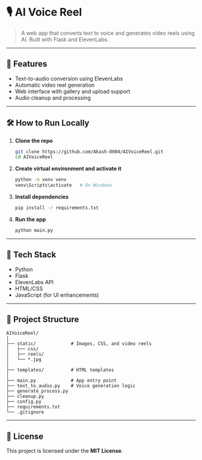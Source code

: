# 🎙️ AI Voice Reel

> A web app that converts text to voice and generates video reels using AI. Built with Flask and ElevenLabs.

---

## 🚀 Features

- Text-to-audio conversion using ElevenLabs  
- Automatic video reel generation  
- Web interface with gallery and upload support  
- Audio cleanup and processing  

---

## 🛠️ How to Run Locally

1. **Clone the repo**

   ```bash
   git clone https://github.com/Akash-8004/AIVoiceReel.git
   cd AIVoiceReel
   ```

2. **Create virtual environment and activate it**

   ```bash
   python -m venv venv
   venv\Scripts\activate   # On Windows
   ```

3. **Install dependencies**

   ```bash
   pip install -r requirements.txt
   ```

4. **Run the app**

   ```bash
   python main.py
   ```

---

## 🧠 Tech Stack

- Python  
- Flask  
- ElevenLabs API  
- HTML/CSS  
- JavaScript (for UI enhancements)  

---

## 📂 Project Structure

```
AIVoiceReel/
│
├── static/             # Images, CSS, and video reels
│   ├── css/
│   ├── reels/
│   └── *.jpg
│
├── templates/          # HTML templates
│
├── main.py             # App entry point
├── text_to_audio.py    # Voice generation logic
├── generate_process.py
├── cleanup.py
├── config.py
├── requirements.txt
└── .gitignore
```

---

## 📜 License

This project is licensed under the **MIT License**.